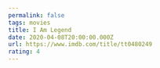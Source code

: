 ```yaml
---
permalink: false
tags: movies
title: I Am Legend
date: 2020-04-08T20:00:00.000Z
url: https://www.imdb.com/title/tt0480249
rating: 4
---
```

